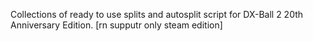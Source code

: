 Collections of ready to use splits and autosplit script for DX-Ball 2 20th Anniversary Edition.
[rn supputr only steam edition]